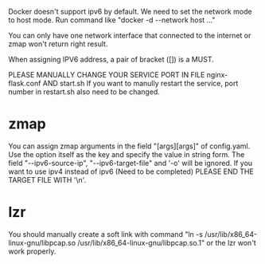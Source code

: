 Docker doesn't support ipv6 by default.
We need to set the network mode to host mode.
Run command like "docker -d --network host ..."

You can only have one network interface that connected to the internet
or zmap won't return right result.

When assigning IPV6 address,  a pair of bracket ([]) is a MUST.

PLEASE MANUALLY CHANGE YOUR SERVICE PORT IN FILE nginx-flask.conf AND start.sh
If you want to manully restart the service, port number in restart.sh also need to be changed.

# zmap
You can assign zmap arguments in the field "[args][args]" of config.yaml.
Use the option itself as the key and specify the value in string form.
The field "--ipv6-source-ip", "--ipv6-target-file" and '-o' will be ignored.
If you want to use ipv4 instead of ipv6
(Need to be completed)
PLEASE END THE TARGET FILE WITH '\n'.

# lzr 
You should manually create a soft link with command "ln -s /usr/lib/x86_64-linux-gnu/libpcap.so /usr/lib/x86_64-linux-gnu/libpcap.so.1" or the lzr won't work properly.

